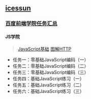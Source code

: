 ## [icessun](https://icessun.github.io/)

### [百度前端学院任务汇总](https://icessun.github.io/IFE2017/ifeindex.html)

#### JS学院

> [JavaScript基础](https://icessun.github.io/IFE2017/javaScript.html)
> [图解HTTP](https://icessun.github.io/IFE2017/%E5%9B%BE%E8%A7%A3HTTP.html)


- 任务一：零基础JavaScript编码（一）
- 任务二：零基础JavaScript编码（二）
- 任务三：零基础JavaScript编码（三）
- 任务四：基础JavaScript练习（一）
- 任务五：基础JavaScript练习（二）
- 任务六：基础JavaScript练习（三）
